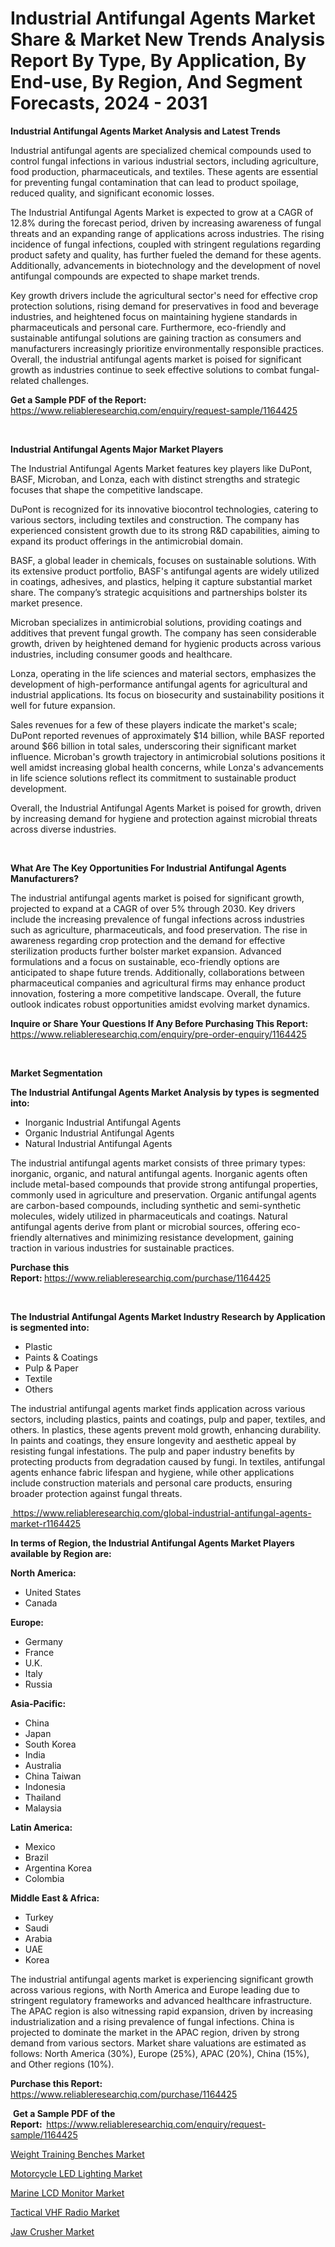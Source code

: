 <p><h1>Industrial Antifungal Agents Market Share & Market New Trends Analysis Report By Type, By Application, By End-use, By Region, And Segment Forecasts, 2024 - 2031</h1></p><p><strong>Industrial Antifungal Agents Market Analysis and Latest Trends</strong></p>
<p><p>Industrial antifungal agents are specialized chemical compounds used to control fungal infections in various industrial sectors, including agriculture, food production, pharmaceuticals, and textiles. These agents are essential for preventing fungal contamination that can lead to product spoilage, reduced quality, and significant economic losses.</p><p>The Industrial Antifungal Agents Market is expected to grow at a CAGR of 12.8% during the forecast period, driven by increasing awareness of fungal threats and an expanding range of applications across industries. The rising incidence of fungal infections, coupled with stringent regulations regarding product safety and quality, has further fueled the demand for these agents. Additionally, advancements in biotechnology and the development of novel antifungal compounds are expected to shape market trends.</p><p>Key growth drivers include the agricultural sector's need for effective crop protection solutions, rising demand for preservatives in food and beverage industries, and heightened focus on maintaining hygiene standards in pharmaceuticals and personal care. Furthermore, eco-friendly and sustainable antifungal solutions are gaining traction as consumers and manufacturers increasingly prioritize environmentally responsible practices. Overall, the industrial antifungal agents market is poised for significant growth as industries continue to seek effective solutions to combat fungal-related challenges.</p></p>
<p><strong>Get a Sample PDF of the Report:&nbsp;</strong> <a href="https://www.reliableresearchiq.com/enquiry/request-sample/1164425?utm_campaign=904&utm_medium=2&utm_source=Github&utm_content=ia&utm_term=29092024&utm_id=industrial-antifungal-agents">https://www.reliableresearchiq.com/enquiry/request-sample/1164425</a></p>
<p>&nbsp;</p>
<p><strong>Industrial Antifungal Agents Major Market Players</strong></p>
<p><p>The Industrial Antifungal Agents Market features key players like DuPont, BASF, Microban, and Lonza, each with distinct strengths and strategic focuses that shape the competitive landscape.</p><p>DuPont is recognized for its innovative biocontrol technologies, catering to various sectors, including textiles and construction. The company has experienced consistent growth due to its strong R&D capabilities, aiming to expand its product offerings in the antimicrobial domain.</p><p>BASF, a global leader in chemicals, focuses on sustainable solutions. With its extensive product portfolio, BASF's antifungal agents are widely utilized in coatings, adhesives, and plastics, helping it capture substantial market share. The company’s strategic acquisitions and partnerships bolster its market presence.</p><p>Microban specializes in antimicrobial solutions, providing coatings and additives that prevent fungal growth. The company has seen considerable growth, driven by heightened demand for hygienic products across various industries, including consumer goods and healthcare.</p><p>Lonza, operating in the life sciences and material sectors, emphasizes the development of high-performance antifungal agents for agricultural and industrial applications. Its focus on biosecurity and sustainability positions it well for future expansion.</p><p>Sales revenues for a few of these players indicate the market's scale; DuPont reported revenues of approximately $14 billion, while BASF reported around $66 billion in total sales, underscoring their significant market influence. Microban's growth trajectory in antimicrobial solutions positions it well amidst increasing global health concerns, while Lonza's advancements in life science solutions reflect its commitment to sustainable product development.</p><p>Overall, the Industrial Antifungal Agents Market is poised for growth, driven by increasing demand for hygiene and protection against microbial threats across diverse industries.</p></p>
<p>&nbsp;</p>
<p><strong>What Are The Key Opportunities For Industrial Antifungal Agents Manufacturers?</strong></p>
<p><p>The industrial antifungal agents market is poised for significant growth, projected to expand at a CAGR of over 5% through 2030. Key drivers include the increasing prevalence of fungal infections across industries such as agriculture, pharmaceuticals, and food preservation. The rise in awareness regarding crop protection and the demand for effective sterilization products further bolster market expansion. Advanced formulations and a focus on sustainable, eco-friendly options are anticipated to shape future trends. Additionally, collaborations between pharmaceutical companies and agricultural firms may enhance product innovation, fostering a more competitive landscape. Overall, the future outlook indicates robust opportunities amidst evolving market dynamics.</p></p>
<p><strong>Inquire or Share Your Questions If Any Before Purchasing This Report:</strong> <a href="https://www.reliableresearchiq.com/enquiry/pre-order-enquiry/1164425?utm_campaign=904&utm_medium=2&utm_source=Github&utm_content=ia&utm_term=29092024&utm_id=industrial-antifungal-agents">https://www.reliableresearchiq.com/enquiry/pre-order-enquiry/1164425</a></p>
<p>&nbsp;</p>
<p><strong>Market Segmentation</strong></p>
<p><strong>The Industrial Antifungal Agents Market Analysis by types is segmented into:</strong></p>
<p><ul><li>Inorganic Industrial Antifungal Agents</li><li>Organic Industrial Antifungal Agents</li><li>Natural Industrial Antifungal Agents</li></ul></p>
<p><p>The industrial antifungal agents market consists of three primary types: inorganic, organic, and natural antifungal agents. Inorganic agents often include metal-based compounds that provide strong antifungal properties, commonly used in agriculture and preservation. Organic antifungal agents are carbon-based compounds, including synthetic and semi-synthetic molecules, widely utilized in pharmaceuticals and coatings. Natural antifungal agents derive from plant or microbial sources, offering eco-friendly alternatives and minimizing resistance development, gaining traction in various industries for sustainable practices.</p></p>
<p><strong>Purchase this Report:&nbsp;</strong><a href="https://www.reliableresearchiq.com/purchase/1164425?utm_campaign=904&utm_medium=2&utm_source=Github&utm_content=ia&utm_term=29092024&utm_id=industrial-antifungal-agents">https://www.reliableresearchiq.com/purchase/1164425</a></p>
<p>&nbsp;</p>
<p><strong>The Industrial Antifungal Agents Market Industry Research by Application is segmented into:</strong></p>
<p><ul><li>Plastic</li><li>Paints & Coatings</li><li>Pulp & Paper</li><li>Textile</li><li>Others</li></ul></p>
<p><p>The industrial antifungal agents market finds application across various sectors, including plastics, paints and coatings, pulp and paper, textiles, and others. In plastics, these agents prevent mold growth, enhancing durability. In paints and coatings, they ensure longevity and aesthetic appeal by resisting fungal infestations. The pulp and paper industry benefits by protecting products from degradation caused by fungi. In textiles, antifungal agents enhance fabric lifespan and hygiene, while other applications include construction materials and personal care products, ensuring broader protection against fungal threats.</p></p>
<p><a href="https://www.reliableresearchiq.com/global-industrial-antifungal-agents-market-r1164425?utm_campaign=904&utm_medium=2&utm_source=Github&utm_content=ia&utm_term=29092024&utm_id=industrial-antifungal-agents">&nbsp;https://www.reliableresearchiq.com/global-industrial-antifungal-agents-market-r1164425</a></p>
<p><strong>In terms of Region, the Industrial Antifungal Agents Market Players available by Region are:</strong></p>
<p>
    <p> <strong> North America: </strong>
        <ul>
            <li>United States</li>
            <li>Canada</li>
        </ul>
        </p> 
    <p> <strong> Europe: </strong>
        <ul>
            <li>Germany</li>
            <li>France</li>
            <li>U.K.</li>
            <li>Italy</li>
            <li>Russia</li>
        </ul>
        </p> 
    <p> <strong> Asia-Pacific: </strong>
        <ul>
            <li>China</li>
            <li>Japan</li>
            <li>South Korea</li>
            <li>India</li>
            <li>Australia</li>
            <li>China Taiwan</li>
            <li>Indonesia</li>
            <li>Thailand</li>
            <li>Malaysia</li>
        </ul>
        </p> 
    <p> <strong> Latin America: </strong>
        <ul>
            <li>Mexico</li>
            <li>Brazil</li>
            <li>Argentina Korea</li>
            <li>Colombia</li>
        </ul>
        </p> 
    <p> <strong> Middle East & Africa: </strong>
        <ul>
            <li>Turkey</li>
            <li>Saudi</li>
            <li>Arabia</li>
            <li>UAE</li>
            <li>Korea</li>
        </ul>
    </p>
    </p>
<p><p>The industrial antifungal agents market is experiencing significant growth across various regions, with North America and Europe leading due to stringent regulatory frameworks and advanced healthcare infrastructure. The APAC region is also witnessing rapid expansion, driven by increasing industrialization and a rising prevalence of fungal infections. China is projected to dominate the market in the APAC region, driven by strong demand from various sectors. Market share valuations are estimated as follows: North America (30%), Europe (25%), APAC (20%), China (15%), and Other regions (10%).</p></p>
<p><strong>Purchase this Report: </strong><a href="https://www.reliableresearchiq.com/purchase/1164425?utm_campaign=904&utm_medium=2&utm_source=Github&utm_content=ia&utm_term=29092024&utm_id=industrial-antifungal-agents">https://www.reliableresearchiq.com/purchase/1164425</a></p>
<p>&nbsp;<strong>Get a Sample PDF of the Report:&nbsp;&nbsp;</strong><a href="https://www.reliableresearchiq.com/enquiry/request-sample/1164425?utm_campaign=904&utm_medium=2&utm_source=Github&utm_content=ia&utm_term=29092024&utm_id=industrial-antifungal-agents">https://www.reliableresearchiq.com/enquiry/request-sample/1164425</a></p>
<p><strong></strong></p>
<p><p><a href="https://www.linkedin.com/pulse/market-forecast-global-weight-training-benches-trends-svj4e?utm_campaign=904&utm_medium=2&utm_source=Github&utm_content=ia&utm_term=29092024&utm_id=industrial-antifungal-agents">Weight Training Benches Market</a></p><p><a href="https://www.linkedin.com/pulse/global-motorcycle-led-lighting-market-opportunities-challenges2024-l0vgc?utm_campaign=904&utm_medium=2&utm_source=Github&utm_content=ia&utm_term=29092024&utm_id=industrial-antifungal-agents">Motorcycle LED Lighting Market</a></p><p><a href="https://issuu.com/reportprime-2/docs/marine-lcd-monitor-market-size-2030_8cd132e214edc5?utm_campaign=904&utm_medium=2&utm_source=Github&utm_content=ia&utm_term=29092024&utm_id=industrial-antifungal-agents">Marine LCD Monitor Market</a></p><p><a href="https://issuu.com/reportprime-2/docs/tactical-vhf-radio-market-size-2030_c2cb7017643c93?utm_campaign=904&utm_medium=2&utm_source=Github&utm_content=ia&utm_term=29092024&utm_id=industrial-antifungal-agents">Tactical VHF Radio Market</a></p><p><a href="https://www.linkedin.com/pulse/jaw-crusher-market-size-growth-trends-statistics-forecasts-nnhse?utm_campaign=904&utm_medium=2&utm_source=Github&utm_content=ia&utm_term=29092024&utm_id=industrial-antifungal-agents">Jaw Crusher Market</a></p></p>
